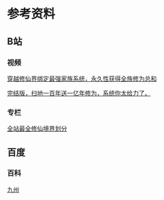 # 参考资料
## B站
### 视频
[穿越修仙界绑定最强家族系统，永久性获得全族修为总和](https://www.bilibili.com/video/BV11g4y1Z7Rc)

[完结版，扫地一百年送一亿年修为，系统你太给力了。](https://www.bilibili.com/video/BV1dM411D7oA)

### 专栏
[全站最全修仙境界划分](https://www.bilibili.com/read/cv24534967)

## 百度
### 百科
[九州](https://baike.baidu.com/item/%E4%B9%9D%E5%B7%9E/6127)